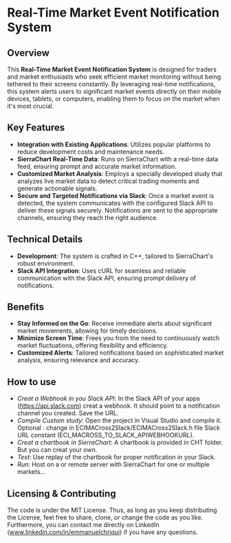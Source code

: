 # Real-Time Market Event Notification System

## Overview
This **Real-Time Market Event Notification System** is designed for traders and market enthusiasts who seek efficient market monitoring without being tethered to their screens constantly. By leveraging real-time notifications, this system alerts users to significant market events directly on their mobile devices, tablets, or computers, enabling them to focus on the market when it's most crucial.

## Key Features

- **Integration with Existing Applications**: Utilizes popular platforms to reduce development costs and maintenance needs.
- **SierraChart Real-Time Data**: Runs on SierraChart with a real-time data feed, ensuring prompt and accurate market information.
- **Customized Market Analysis**: Employs a specially developed study that analyzes live market data to detect critical trading moments and generate actionable signals.
- **Secure and Targeted Notifications via Slack**: Once a market event is detected, the system communicates with the configured Slack API to deliver these signals securely. Notifications are sent to the appropriate channels, ensuring they reach the right audience.

## Technical Details

- **Development**: The system is crafted in C++, tailored to SierraChart's robust environment.
- **Slack API Integration**: Uses cURL for seamless and reliable communication with the Slack API, ensuring prompt delivery of notifications.

## Benefits

- **Stay Informed on the Go**: Receive immediate alerts about significant market movements, allowing for timely decisions.
- **Minimize Screen Time**: Frees you from the need to continuously watch market fluctuations, offering flexibility and efficiency.
- **Customized Alerts**: Tailored notifications based on sophisticated market analysis, ensuring relevance and accuracy.

## How to use

- *Creat a Webhook in you Slack API*: In the Slack API of your apps (https://api.slack.com) creat a webhook. It should point to a notification channel you created. Save the URL.
- *Compile Custom study*: Open the project in Visual Studio and compile it. Optional : change in ECIMACross2Slack/ECIMACross2Slack.h file Slack URL constant (ECI_MACROSS_TO_SLACK_APIWEBHOOKURL).
- *Creat a chartbook in SierraChart*: A chartbook is provided in CHT folder. But you can creat your own.
- *Test*: Use replay of the chartbook for proper notification in your Slack.
- *Run*: Host on a or remote server with SierraChart for one or multiple markets...

## Licensing & Contributing

The code is under the MIT License. Thus, as long as you keep distributing the License, feel free to share, clone, or change the code as you like.
Furthermore, you can contact me directly on LinkedIn (www.linkedin.com/in/emmanuelchriqui) if you have any questions.
